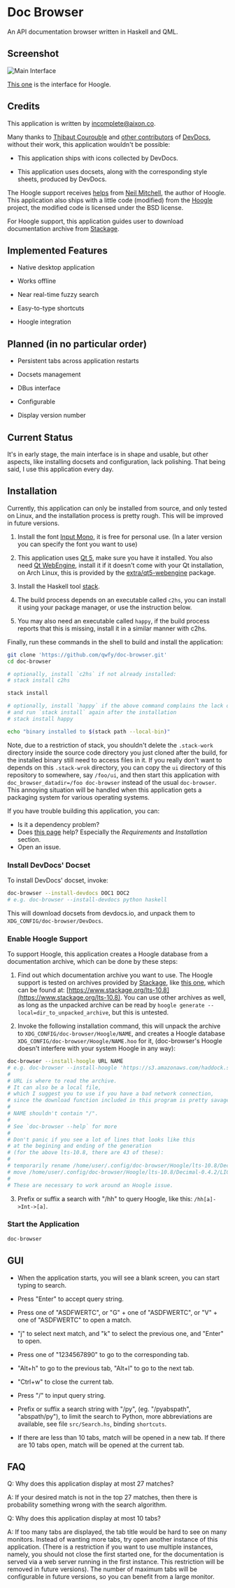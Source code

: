 # Doc Browser

An API documentation browser written in Haskell and QML.


## Screenshot

![Main Interface](asset/interface-annotated.png)

[This one](asset/interface-hoogle.png) is the interface for Hoogle.

## Credits

This application is written by incomplete@aixon.co.

Many thanks to [Thibaut Courouble](https://github.com/Thibaut) and [other contributors](https://github.com/Thibaut/devdocs/graphs/contributors) of [DevDocs](https://github.com/Thibaut/devdocs), without their work, this application wouldn't be possible:

- This application ships with icons collected by DevDocs.

- This application uses docsets, along with the corresponding style sheets, produced by DevDocs.

The Hoogle support receives [helps](https://github.com/qwfy/doc-browser/issues/2) from [Neil Mitchell](https://github.com/ndmitchell), the author of Hoogle. This application also ships with a little code (modified) from the [Hoogle](https://github.com/ndmitchell/hoogle) project, the modified code is licensed under the BSD license.

For Hoogle support, this application guides user to download documentation archive from [Stackage](https://www.stackage.org).


## Implemented Features

- Native desktop application

- Works offline

- Near real-time fuzzy search

- Easy-to-type shortcuts

- Hoogle integration


## Planned (in no particular order)

- Persistent tabs across application restarts

- Docsets management

- DBus interface

- Configurable

- Display version number


## Current Status

It's in early stage, the main interface is in shape and usable, but other aspects, like installing docsets and configuration, lack polishing. That being said, I use this application every day.


## Installation

Currently, this application can only be installed from source, and only tested on Linux, and the installation process is pretty rough. This will be improved in future versions.

1. Install the font [Input Mono](http://input.fontbureau.com/), it is free for personal use. (In a later version you can specify the font you want to use)

2. This application uses [Qt 5](http://qt-project.org/), make sure you have it installed. You also need [Qt WebEngine](https://wiki.qt.io/QtWebEngine), install it if it doesn't come with your Qt installation, on Arch Linux, this is provided by the [extra/qt5-webengine](https://www.archlinux.org/packages/extra/x86_64/qt5-webengine/) package.

3. Install the Haskell tool [stack](https://docs.haskellstack.org/en/stable/install_and_upgrade/).

4. The build process depends on an executable called `c2hs`, you can install it using your package manager, or use the instruction below.

5. You may also need an executable called `happy`, if the build process reports that this is missing, install it in a similar manner with c2hs.

Finally, run these commands in the shell to build and install the application:

``` bash
git clone 'https://github.com/qwfy/doc-browser.git'
cd doc-browser

# optionally, install `c2hs` if not already installed:
# stack install c2hs

stack install

# optionally, install `happy` if the above command complains the lack of `happy`:
# and run `stack install` again after the installation
# stack install happy

echo "binary installed to $(stack path --local-bin)"
```

Note, due to a restriction of stack, you shouldn't delete the `.stack-work` directory inside the source code directory you just cloned after the build, for the installed binary still need to access files in it. If you really don't want to depends on this `.stack-wrok` directory, you can copy the `ui` directory of this repository to somewhere, say `/foo/ui`, and then start this application with `doc_browser_datadir=/foo doc-browser` instead of the usual `doc-browser`. This annoying situation will be handled when this application gets a packaging system for various operating systems.

If you have trouble building this application, you can:

- Is it a dependency problem?
- Does [this page](http://www.gekkou.co.uk/software/hsqml/) help? Especially the _Requirements_ and _Installation_ section.
- Open an issue.


### Install DevDocs' Docset
To install DevDocs' docset, invoke:

```bash
doc-browser --install-devdocs DOC1 DOC2
# e.g. doc-browser --install-devdocs python haskell
```

This will download docsets from devdocs.io, and unpack them to `XDG_CONFIG/doc-browser/DevDocs`.

### Enable Hoogle Support

To support Hoogle, this application creates a Hoogle database from a documentation archive, which can be done by these steps:

1. Find out which documentation archive you want to use. The Hoogle support is tested on archives provided by [Stackage](https://www.stackage.org), like [this one](https://s3.amazonaws.com/haddock.stackage.org/lts-10.8/bundle.tar.xz), which can be found at: [https://www.stackage.org/lts-10.8](https://www.stackage.org/lts-10.8). You can use other archives as well, as long as the unpacked archive can be read by `hoogle generate --local=dir_to_unpacked_archive`, but this is untested.

2. Invoke the following installation command, this will unpack the archive to `XDG_CONFIG/doc-browser/Hoogle/NAME`, and creates a Hoogle database `XDG_CONFIG/doc-browser/Hoogle/NAME.hoo` for it, (doc-browser's Hoogle doesn't interfere with your system Hoogle in any way):

```bash
doc-browser --install-hoogle URL NAME
# e.g. doc-browser --install-hoogle 'https://s3.amazonaws.com/haddock.stackage.org/lts-10.8/bundle.tar.xz' lts-10.8
#
# URL is where to read the archive.
# It can also be a local file,
# which I suggest you to use if you have a bad network connection,
# since the download function included in this program is pretty savage at this stage.
#
# NAME shouldn't contain "/".
#
# See `doc-browser --help` for more
#
# Don't panic if you see a lot of lines that looks like this
# at the begining and ending of the generation
# (for the above lts-10.8, there are 43 of these):
#
# temporarily rename /home/user/.config/doc-browser/Hoogle/lts-10.8/Decimal-0.4.2/LICENSE.txt to /home/user/.config/doc-browser/Hoogle/lts-10.8/Decimal-0.4.2/LICENSE.txt.__co.aixon.docbrowser-tempfile__
# move /home/user/.config/doc-browser/Hoogle/lts-10.8/Decimal-0.4.2/LICENSE.txt.__co.aixon.docbrowser-tempfile__ back to /home/user/.config/doc-browser/Hoogle/lts-10.8/Decimal-0.4.2/LICENSE.txt
#
# These are necessary to work around an Hoogle issue.
```

3. Prefix or suffix a search with "/hh" to query Hoogle, like this: `/hh[a]->Int->[a]`.

### Start the Application

```bash
doc-browser
```


## GUI

- When the application starts, you will see a blank screen, you can start typing to search.

- Press "Enter" to accept query string.

- Press one of "ASDFWERTC", or "G" + one of "ASDFWERTC", or "V" + one of "ASDFWERTC" to open a match.

- "j" to select next match, and "k" to select the previous one, and "Enter" to open.

- Press one of "1234567890" to go to the corresponding tab.

- "Alt+h" to go to the previous tab, "Alt+l" to go to the next tab.

- "Ctrl+w" to close the current tab.

- Press "/" to input query string.

- Prefix or suffix a search string with "/py", (eg. "/pyabspath", "abspath/py"), to limit the search to Python, more abbreviations are available, see file `src/Search.hs`, binding `shortcuts`.

- If there are less than 10 tabs, match will be opened in a new tab. If there are 10 tabs open, match will be opened at the current tab.


## FAQ

Q: Why does this application display at most 27 matches?

A: If your desired match is not in the top 27 matches, then there is probability something wrong with the search algorithm.


Q: Why does this application display at most 10 tabs?

A: If too many tabs are displayed, the tab title would be hard to see on many monitors. Instead of wanting more tabs, try open another instance of this application. (There is a restriction if you want to use multiple instances, namely, you should not close the first started one, for the documentation is served via a web server running in the first instance. This restriction will be removed in future versions). The number of maximum tabs will be configurable in future versions, so you can benefit from a large monitor.
